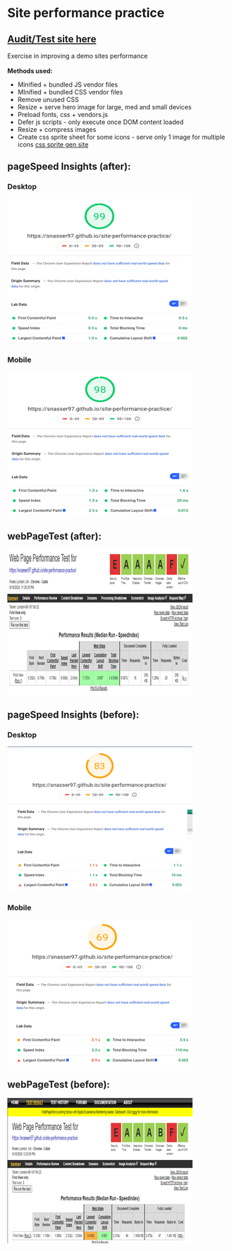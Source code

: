 # Site performance practice

## [Audit/Test site here](https://snasser97.github.io/site-performance-practice/)
Exercise in improving a demo sites performance
<br><br>
<strong>Methods used:</strong>
<ul>
  <li>Minified + bundled JS vendor files</li>
  <li>MInified + bundled CSS vendor files</li>
  <li>Remove unused CSS</li>
  <li>Resize + serve hero image for large, med and small devices</li>
  <li>Preload fonts, css + vendors.js</li>
  <li>Defer js scripts - only execute once DOM content loaded</li>
  <li>Resize + compress images</li>
  <li>Create css sprite sheet for some icons - serve only 1 image for multiple icons <a href='https://www.giftofspeed.com/sprite-generator/'>css sprite gen site</a>
  </li>
</ul>

## pageSpeed Insights (after):
### Desktop
![](./img/metrics/pgSpeed-after-desktop.png)
### Mobile
![](./img/metrics/pgSpeed-after-mobile.png)
## webPageTest (after):
![](./img/metrics/webpagetest-after.png)

## pageSpeed Insights (before):
### Desktop
![](./img/metrics/before-pgSpeed-desktop.png)
### Mobile
![](./img/metrics/before-pgSpeed-mobile.png)
## webPageTest (before):
![](./img/metrics/before-webpageTest.png)



